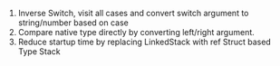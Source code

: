 1. Inverse Switch, visit all cases and convert switch argument to string/number based on case
2. Compare native type directly by converting left/right argument.
3. Reduce startup time by replacing LinkedStack with ref Struct based Type Stack
